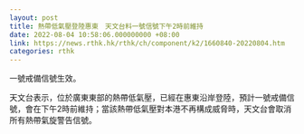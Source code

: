 ```yaml
---
layout: post
title: 熱帶低氣壓登陸惠東　天文台料一號信號下午2時前維持
date: 2022-08-04 10:58:06.000000000 +08:00
link: https://news.rthk.hk/rthk/ch/component/k2/1660840-20220804.htm
categories: rthk
---
```


一號戒備信號生效。

天文台表示，位於廣東東部的熱帶低氣壓，已經在惠東沿岸登陸，預計一號戒備信號，會在下午2時前維持；當該熱帶低氣壓對本港不再構成威脅時，天文台會取消所有熱帶氣旋警告信號。
